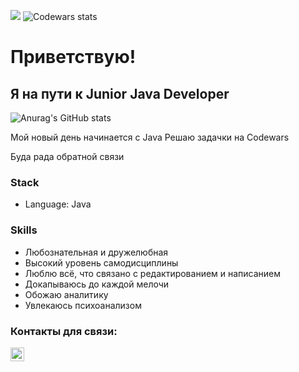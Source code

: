 ![](https://komarev.com/ghpvc/?username=your-github-Leeloomoscow)
![Codewars stats](https://www.codewars.com/users/Leeloomoscow/badges/micro)

# Приветствую!
## Я на пути к Junior Java Developer


![Anurag's GitHub stats](https://github-readme-stats.vercel.app/api?username=Leeloomoscow&show_icons=true&theme=radical)


Мой новый день начинается с Java 
Решаю задачки на Codewars

Буда рада обратной связи


### Stack
- Language: Java

### Skills
- Любознательная и дружелюбная
- Высокий уровень самодисциплины
- Люблю всё, что связано с редактированием и написанием 
- Докапываюсь до каждой мелочи
- Обожаю аналитику
- Увлекаюсь психоанализом



### Контакты для связи:
[<img align="left" width="22px" alt="javeoff | Telegram" src="https://simpleicons.org/icons/telegram.svg" />](https://t.me/Leeloo_moscow) 
